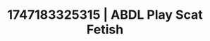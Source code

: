---
categories:
- Ass worship
- Satin sheets
- Dirty whispers
- Sultry laughter
- Erotic hair pulling
image: /assets/images/1747183325315.webp
layout: post
seo:
  description: Featured content with premium Scat Fetish, ABDL Play. HD images available.
  keywords: Scat Fetish, ABDL Play
  og_image: /assets/images/1747183325315.webp
  schema_type: VisualArtwork
tags:
- ABDL Play
- Scat Fetish
- '#1747183325315'
title: 1747183325315 | ABDL Play Scat Fetish
---